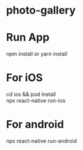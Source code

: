 # photo-gallery

# Run App
npm install or yarn install

# For iOS
cd ios && pod install\
npx react-native run-ios

# For android
npx react-native run-android
